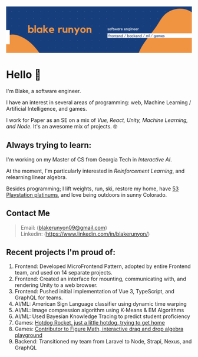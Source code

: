 
![blake runyon logo header](https://raw.githubusercontent.com/blakerunyon09/blakerunyon09/main/GithubImageThree.png)

# Hello 👋 

I'm Blake, a software engineer.

I have an interest in several areas of programming: web, Machine Learning / Artificial Intelligence, and games.

I work for Paper as an SE on a mix of *Vue, React, Unity, Machine Learning, and Node*. It's an awesome mix of projects. 🤓

## Always trying to learn:

I'm working on my Master of CS from Georgia Tech in *Interactive AI*.

At the moment, I'm particularly interested in *Reinforcement Learning*, and relearning linear algebra.

Besides programming; I lift weights, run, ski, restore my home, have [53 Playstation platinums]([url](https://psnprofiles.com/Gilbert_Sanchez)), and love being outdoors in sunny Colorado.

## Contact Me

> Email: (blakerunyon09@gmail.com)  
> Linkedin: (https://www.linkedin.com/in/blakerunyon/)

## Recent projects I'm proud of:

1. Frontend: Developed MicroFrontend Pattern, adopted by entire Frontend team, and used on 14 separate projects.
2. Frontend: Created an interface for mounting, communicating with, and rendering Unity to a web browser.
3. Frontend: Pushed initial implementation of Vue 3, TypeScript, and GraphQL for teams.
5. AI/ML: American Sign Language classifier using dynamic time warping
6. AI/ML: Image compression algorithm using K-Means & EM Algorithms
7. AI/ML: Used Bayesian Knowledge Tracing to predict student proficiency 
8. Games: [Hotdog Rocket, just a little hotdog, trying to get home](https://www.youtube.com/@blakerunyon09/videos)
9. Games: [Contributor to Figure Math, interactive drag and drop algebra playground](https://www.youtube.com/watch?v=66OsJmodb3M)
10. Backend: Transitioned my team from Laravel to Node, Strapi, Nexus, and GraphQL

